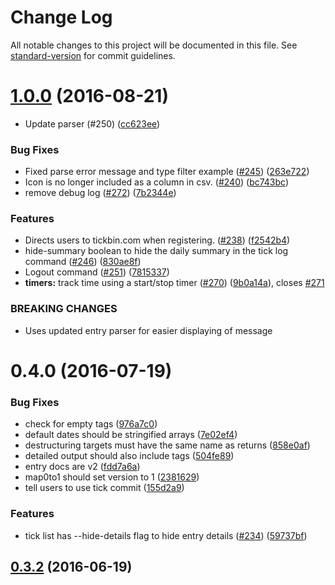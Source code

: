 # Change Log

All notable changes to this project will be documented in this file. See [standard-version](https://github.com/conventional-changelog/standard-version) for commit guidelines.

<a name="1.0.0"></a>
# [1.0.0](https://github.com/tickbin/tickbin/compare/v0.4.0...v1.0.0) (2016-08-21)


* Update parser (#250) ([cc623ee](https://github.com/tickbin/tickbin/commit/cc623ee))


### Bug Fixes

* Fixed parse error message and type filter example ([#245](https://github.com/tickbin/tickbin/issues/245)) ([263e722](https://github.com/tickbin/tickbin/commit/263e722))
* Icon is no longer included as a column in csv. ([#240](https://github.com/tickbin/tickbin/issues/240)) ([bc743bc](https://github.com/tickbin/tickbin/commit/bc743bc))
* remove debug log ([#272](https://github.com/tickbin/tickbin/issues/272)) ([7b2344e](https://github.com/tickbin/tickbin/commit/7b2344e))


### Features

* Directs users to tickbin.com when registering. ([#238](https://github.com/tickbin/tickbin/issues/238)) ([f2542b4](https://github.com/tickbin/tickbin/commit/f2542b4))
* hide-summary boolean to hide the daily summary in the tick log command ([#246](https://github.com/tickbin/tickbin/issues/246)) ([830ae8f](https://github.com/tickbin/tickbin/commit/830ae8f))
* Logout command  ([#251](https://github.com/tickbin/tickbin/issues/251)) ([7815337](https://github.com/tickbin/tickbin/commit/7815337))
* **timers:** track time using a start/stop timer ([#270](https://github.com/tickbin/tickbin/issues/270)) ([9b0a14a](https://github.com/tickbin/tickbin/commit/9b0a14a)), closes [#271](https://github.com/tickbin/tickbin/issues/271)


### BREAKING CHANGES

* Uses updated entry parser for easier displaying of message



<a name="0.4.0"></a>
# 0.4.0 (2016-07-19)


### Bug Fixes

* check for empty tags ([976a7c0](https://github.com/tickbin/tickbin/commit/976a7c0))
* default dates should be stringified arrays ([7e02ef4](https://github.com/tickbin/tickbin/commit/7e02ef4))
* destructuring targets must have the same name as returns ([858e0af](https://github.com/tickbin/tickbin/commit/858e0af))
* detailed output should also include tags ([504fe89](https://github.com/tickbin/tickbin/commit/504fe89))
* entry docs are v2 ([fdd7a6a](https://github.com/tickbin/tickbin/commit/fdd7a6a))
* map0to1 should set version to 1 ([2381629](https://github.com/tickbin/tickbin/commit/2381629))
* tell users to use tick commit ([155d2a9](https://github.com/tickbin/tickbin/commit/155d2a9))


### Features

* tick list has --hide-details flag to hide entry details ([#234](https://github.com/tickbin/tickbin/issues/234)) ([59737bf](https://github.com/tickbin/tickbin/commit/59737bf))



<a name="0.3.2"></a>
## [0.3.2](https://github.com/tickbin/tickbin/compare/v0.3.1...v0.3.2) (2016-06-19)
